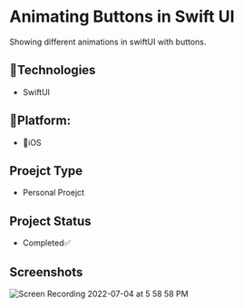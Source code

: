 
# Animating Buttons in Swift UI

Showing different animations in swiftUI with buttons.


## 🔨Technologies

- SwiftUI




## 🚀Platform:

 -  📱iOS


## Proejct Type

- Personal Proejct 


## Project Status

- Completed✅


## Screenshots






![Screen Recording 2022-07-04 at 5 58 58 PM](https://user-images.githubusercontent.com/75099089/177196631-141d0e73-b351-496d-b677-972e502e1826.gif)
